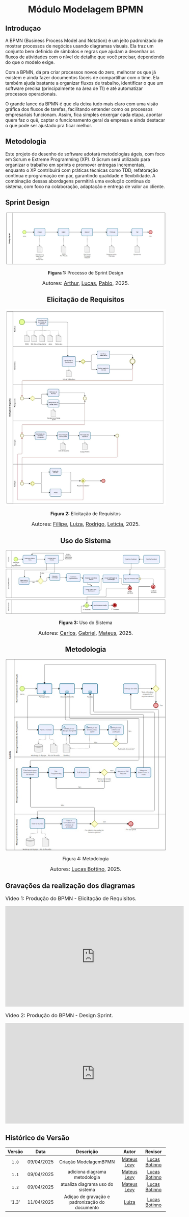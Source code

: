 <center>

# __Módulo Modelagem BPMN__

</center>

## **Introduçao**

A BPMN (Business Process Model and Notation) é um jeito padronizado de mostrar processos de negócios usando diagramas visuais. Ela traz um conjunto bem definido de símbolos e regras que ajudam a desenhar os fluxos de atividades com o nível de detalhe que você precisar, dependendo do que o modelo exige.

Com a BPMN, dá pra criar processos novos do zero, melhorar os que já existem e ainda fazer documentos fáceis de compartilhar com o time. Ela também ajuda bastante a organizar fluxos de trabalho, identificar o que um software precisa (principalmente na área de TI) e até automatizar processos operacionais.

O grande lance da BPMN é que ela deixa tudo mais claro com uma visão gráfica dos fluxos de tarefas, facilitando entender como os processos empresariais funcionam. Assim, fica simples enxergar cada etapa, apontar quem faz o quê, captar o funcionamento geral da empresa e ainda destacar o que pode ser ajustado pra ficar melhor.

## **Metodologia**

Este projeto de desenho de software adotará metodologias ágeis, com foco em Scrum e Extreme Programming (XP). O Scrum será utilizado para organizar o trabalho em sprints e promover entregas incrementais, enquanto o XP contribuirá com práticas técnicas como TDD, refatoração contínua e programação em par, garantindo qualidade e flexibilidade. A combinação dessas abordagens permitirá uma evolução contínua do sistema, com foco na colaboração, adaptação e entrega de valor ao cliente.

## Sprint Design

![Artefato Sprint Design](../assets/bpmn_designsprint/imagem-bpmn-design-sprint.jpg)

<center >

**Figura 1:** Processo de Sprint Design 


<div  style="text-align: center">

<font size="3">Autores: [Arthur](https://github.com/arthurfonsecaa), [Lucas](https://github.com/bottinolucas), [Pablo](https://github.com/Pabloserrapxx), 2025.</font>

</div>


## Elicitação de Requisitos

![Elicitação de Requisitos](../assets/bpmn_elicitacao/eli-bpmn.png)



**Figura 2:** Elicitação de Requisitos




<div  style="text-align: center">

<font size="3">Autores: [Fillipe](https://github.com/fillipeb50), [Luiza](https://github.com/LuizaMaluf), [Rodrigo](https://github.com/rodfon3301), [Leticia](https://github.com/HladczukLe), 2025.</font>

</div>

## Uso do Sistema

![Artefato usodoSistema](../assets/bpmn_uso_do_sistema/bpmn_uso_do_sistema.jpeg)



**Figura 3:** Uso do Sistema 




<div  style="text-align: center">

<font size="3">Autores: [Carlos](https://github.com/carlinn1), [Gabriel](https://github.com/gabrielsarcan), [Mateus](https://github.com/mateus9levy), 2025.</font>

</div>

## Metodologia



![Artefato Metodologia](../assets/bpmn_metodologia/imagem-bpmn-metodologia.jpg)

Figura 4: Metodologia



<div  style="text-align: center">

<font size="3">Autores: [Lucas Bottino](https://github.com/LucasBottino), 2025.</font>

</div>
</center>

## Gravações da realização dos diagramas

<font size="3"><p> Vídeo 1: Produção do BPMN - Elicitação de Requisitos.</p></font>

<div style= "max-width:450px">
<iframe width="560" height="315" src="https://www.youtube.com/embed/033lENt9pqk?si=R3IZTteRWgcHv3lg" title="YouTube video player" frameborder="0" allow="accelerometer; autoplay; clipboard-write; encrypted-media; gyroscope; picture-in-picture; web-share" referrerpolicy="strict-origin-when-cross-origin" allowfullscreen></iframe>
</div>

<font size="3"><p> Vídeo 2: Produção do BPMN - Design Sprint.</p></font>

<div style= "max-width:450px">
<iframe width="560" height="315" src="https://youtu.be/Ro1UBodqmgA" title="YouTube video player" frameborder="0" allow="accelerometer; autoplay; clipboard-write; encrypted-media; gyroscope; picture-in-picture; web-share" referrerpolicy="strict-origin-when-cross-origin" allowfullscreen></iframe>
</div>



## Histórico de Versão

| Versão |    Data    |            Descrição             |                     Autor                     |                     Revisor                      |
| :----: | :--------: | :------------------------------: | :-------------------------------------------: | :----------------------------------------------: |
| `1.0`  | 09/04/2025 |      Criação ModelagemBPMN       | [Mateus Levy](https://github.com/mateus9levy) | [Lucas Botinno](https://github.com/bottinolucas) |
| `1.1`  | 09/04/2025 |  adiciona diagrama metodologia   | [Mateus Levy](https://github.com/mateus9levy) | [Lucas Botinno](https://github.com/bottinolucas) |
| `1.2`  | 09/04/2025 | atualiza diagrama uso do sistema | [Mateus Levy](https://github.com/mateus9levy) | [Lucas Botinno](https://github.com/bottinolucas) |
| '1.3'  | 11/04/2025 | Adiçao de gravação e padronização do documento | [Luiza](https://github.com/LuizaMaluf) |[Lucas Botinno](https://github.com/bottinolucas)
